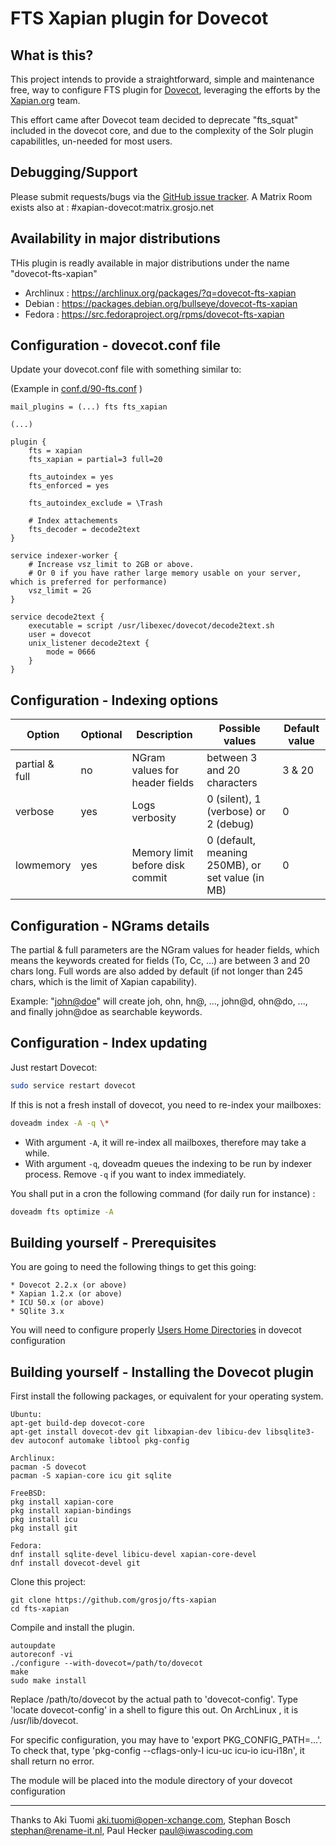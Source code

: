 FTS Xapian plugin for Dovecot
=============================

What is this?
-------------

This project intends to provide a straightforward, simple and maintenance free, way to configure FTS plugin for [Dovecot](https://github.com/dovecot/), leveraging the efforts by the [Xapian.org](https://xapian.org/) team.

This effort came after Dovecot team decided to deprecate "fts_squat" included in the dovecot core, and due to the complexity of the Solr plugin capabilitles, un-needed for most users.



Debugging/Support
-----------------
Please submit requests/bugs via the [GitHub issue tracker](https://github.com/grosjo/fts-xapian/issues).
A Matrix Room exists also at : #xapian-dovecot:matrix.grosjo.net


Availability in major distributions
-----------------------------------

THis plugin is readly available in major distributions under the name "dovecot-fts-xapian"
- Archlinux : https://archlinux.org/packages/?q=dovecot-fts-xapian
- Debian : https://packages.debian.org/bullseye/dovecot-fts-xapian
- Fedora : https://src.fedoraproject.org/rpms/dovecot-fts-xapian


Configuration - dovecot.conf file
---------------------------------

Update your dovecot.conf file with something similar to:

(Example in [conf.d/90-fts.conf](https://github.com/grosjo/fts-xapian/blob/master/contrib/conf.d/90-fts.conf) )

```
mail_plugins = (...) fts fts_xapian

(...)

plugin {
    fts = xapian
    fts_xapian = partial=3 full=20

    fts_autoindex = yes
    fts_enforced = yes

    fts_autoindex_exclude = \Trash

    # Index attachements
    fts_decoder = decode2text
}

service indexer-worker {
    # Increase vsz_limit to 2GB or above.
    # Or 0 if you have rather large memory usable on your server, which is preferred for performance)
    vsz_limit = 2G
}

service decode2text {
    executable = script /usr/libexec/dovecot/decode2text.sh
    user = dovecot
    unix_listener decode2text {
        mode = 0666
    }
}
```


Configuration - Indexing options
--------------------------------

| Option         | Optional | Description                     | Possible values                                     | Default value |
|----------------|----------|---------------------------------|-----------------------------------------------------|---------------|
| partial & full |   no     | NGram values for header fields  | between 3 and 20 characters                         | 3 & 20        |
| verbose        |   yes    | Logs verbosity                  | 0 (silent), 1 (verbose) or 2 (debug)                | 0             |
| lowmemory      |   yes    | Memory limit before disk commit | 0 (default, meaning 250MB), or set value (in MB)    | 0             |



Configuration - NGrams details
------------------------------

The partial & full parameters are the NGram values for header fields, which means the keywords created for fields (To,
Cc, ...) are between 3 and 20 chars long. Full words are also added by default (if not longer than 245 chars, which is
the limit of Xapian capability).

Example: "<john@doe>" will create joh, ohn, hn@, ..., john@d, ohn@do, ..., and finally john@doe as searchable keywords.



Configuration - Index updating
------------------------------

Just restart Dovecot:

```sh
sudo service restart dovecot
```

If this is not a fresh install of dovecot, you need to re-index your mailboxes:

```sh
doveadm index -A -q \*
```

- With argument `-A`, it will re-index all mailboxes, therefore may take a while.
- With argument `-q`, doveadm queues the indexing to be run by indexer process.
  Remove `-q` if you want to index immediately.

You shall put in a cron the following command (for daily run for instance) :

```sh
doveadm fts optimize -A
```



Building yourself - Prerequisites
----------------------------------

You are going to need the following things to get this going:

```
* Dovecot 2.2.x (or above)
* Xapian 1.2.x (or above)
* ICU 50.x (or above)
* SQlite 3.x
```

You will need to configure properly [Users Home Directories](https://wiki.dovecot.org/VirtualUsers/Home) in dovecot configuration



Building yourself - Installing the Dovecot plugin
-----------------------------

First install the following packages, or equivalent for your operating system.

```
Ubuntu:
apt-get build-dep dovecot-core 
apt-get install dovecot-dev git libxapian-dev libicu-dev libsqlite3-dev autoconf automake libtool pkg-config

Archlinux:
pacman -S dovecot
pacman -S xapian-core icu git sqlite

FreeBSD:
pkg install xapian-core
pkg install xapian-bindings
pkg install icu
pkg install git

Fedora:
dnf install sqlite-devel libicu-devel xapian-core-devel
dnf install dovecot-devel git 
```

Clone this project:

```
git clone https://github.com/grosjo/fts-xapian
cd fts-xapian
```

Compile and install the plugin.

```
autoupdate
autoreconf -vi
./configure --with-dovecot=/path/to/dovecot
make
sudo make install
```

Replace /path/to/dovecot by the actual path to 'dovecot-config'.
Type 'locate dovecot-config' in a shell to figure this out. On ArchLinux , it is /usr/lib/dovecot.

For specific configuration, you may have to 'export PKG_CONFIG_PATH=...'. To check that, type 'pkg-config --cflags-only-I icu-uc icu-io icu-i18n', it shall return no error.

The module will be placed into the module directory of your dovecot configuration



------


Thanks to Aki Tuomi <aki.tuomi@open-xchange.com>, Stephan Bosch <stephan@rename-it.nl>, Paul Hecker <paul@iwascoding.com>
